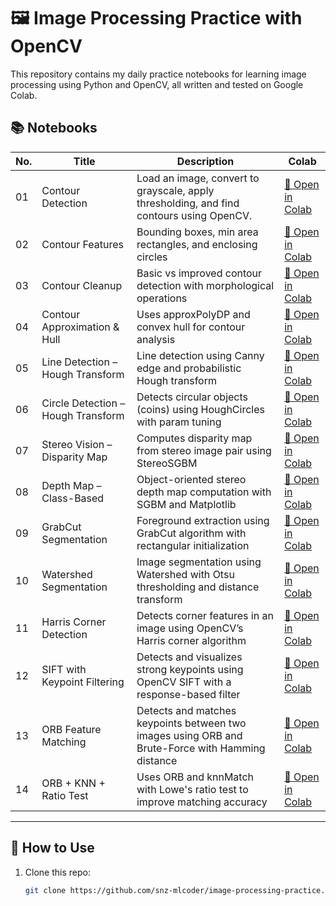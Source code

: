 # 🖼️ Image Processing Practice with OpenCV

This repository contains my daily practice notebooks for learning image processing using Python and OpenCV, all written and tested on Google Colab.

## 📚 Notebooks

| No. | Title | Description | Colab |
|-----|-------|-------------|-------|
| 01  | Contour Detection | Load an image, convert to grayscale, apply thresholding, and find contours using OpenCV. | [🔗 Open in Colab](https://colab.research.google.com/github/snz-mlcoder/image-processing-practice/blob/main/notebooks/01-contour-detection.ipynb) |
| 02  | Contour Features | Bounding boxes, min area rectangles, and enclosing circles | [🔗 Open in Colab](https://colab.research.google.com/github/snz-mlcoder/image-processing-practice/blob/main/notebooks/02-contour-bounding-box.ipynb) |
| 03  | Contour Cleanup | Basic vs improved contour detection with morphological operations | [🔗 Open in Colab](https://colab.research.google.com/github/snz-mlcoder/image-processing-practice/blob/main/notebooks/03-contour-cleanup.ipynb) |
| 04  | Contour Approximation & Hull | Uses approxPolyDP and convex hull for contour analysis | [🔗 Open in Colab](https://colab.research.google.com/github/snz-mlcoder/image-processing-practice/blob/main/notebooks/04-contour-approximation-and-hull.ipynb) |
| 05  | Line Detection – Hough Transform | Line detection using Canny edge and probabilistic Hough transform | [🔗 Open in Colab](https://colab.research.google.com/github/snz-mlcoder/image-processing-practice/blob/main/notebooks/05-hough-lines-detection.ipynb) |
| 06  | Circle Detection – Hough Transform | Detects circular objects (coins) using HoughCircles with param tuning | [🔗 Open in Colab](https://colab.research.google.com/github/snz-mlcoder/image-processing-practice/blob/main/notebooks/06-hough-circle-detection.ipynb) |
| 07  | Stereo Vision – Disparity Map | Computes disparity map from stereo image pair using StereoSGBM | [🔗 Open in Colab](https://colab.research.google.com/github/snz-mlcoder/image-processing-practice/blob/main/notebooks/07-stereo-disparity-map.ipynb) |
| 08  | Depth Map – Class-Based | Object-oriented stereo depth map computation with SGBM and Matplotlib | [🔗 Open in Colab](https://colab.research.google.com/github/snz-mlcoder/image-processing-practice/blob/main/notebooks/08-depthmap-class-based.ipynb) |
| 09  | GrabCut Segmentation | Foreground extraction using GrabCut algorithm with rectangular initialization | [🔗 Open in Colab](https://colab.research.google.com/github/snz-mlcoder/image-processing-practice/blob/main/notebooks/09-grabcut-segmentation.ipynb) |
| 10  | Watershed Segmentation | Image segmentation using Watershed with Otsu thresholding and distance transform | [🔗 Open in Colab](https://colab.research.google.com/github/snz-mlcoder/image-processing-practice/blob/main/notebooks/10-watershed-segmentation.ipynb) |
| 11  | Harris Corner Detection | Detects corner features in an image using OpenCV’s Harris corner algorithm | [🔗 Open in Colab](https://colab.research.google.com/github/snz-mlcoder/image-processing-practice/blob/main/notebooks/11-harris-corner-detection.ipynb) |
| 12  | SIFT with Keypoint Filtering | Detects and visualizes strong keypoints using OpenCV SIFT with a response-based filter | [🔗 Open in Colab](https://colab.research.google.com/github/snz-mlcoder/image-processing-practice/blob/main/notebooks/12-sift-keypoints-filtered.ipynb) |
| 13  | ORB Feature Matching | Detects and matches keypoints between two images using ORB and Brute-Force with Hamming distance | [🔗 Open in Colab](https://colab.research.google.com/github/snz-mlcoder/image-processing-practice/blob/main/notebooks/13-orb-feature-matching.ipynb) |
| 14  | ORB + KNN + Ratio Test | Uses ORB and knnMatch with Lowe's ratio test to improve matching accuracy | [🔗 Open in Colab](https://colab.research.google.com/github/snz-mlcoder/image-processing-practice/blob/main/notebooks/14-orb-knn-ratio-test.ipynb) |



---

## 🚀 How to Use

1. Clone this repo:
   ```bash
   git clone https://github.com/snz-mlcoder/image-processing-practice.git

